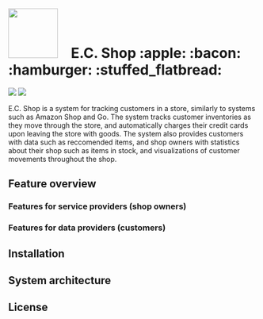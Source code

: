 <h1><img src="https://i.imgur.com/sTrXVki.png =100x20" width="100" />&nbsp; &nbsp; E.C. Shop :apple: :bacon: :hamburger: :stuffed_flatbread:</h1>

<img src="https://gitlab.stud.iie.ntnu.no/tdt4140-2018/64/badges/master/build.svg">
<img src="https://gitlab.stud.iie.ntnu.no/tdt4140-2018/64/badges/master/coverage.svg">

E.C. Shop is a system for tracking customers in a store, similarly to systems such as Amazon Shop and Go. The system tracks customer inventories as they move through the store, and automatically charges their credit cards upon leaving the store with goods. The system also provides customers with data such as reccomended items, and shop owners with statistics about their shop such as items in stock, and visualizations of customer movements throughout the shop.

## Feature overview

### Features for service providers (shop owners)

### Features for data providers (customers)

## Installation

## System architecture

## License
